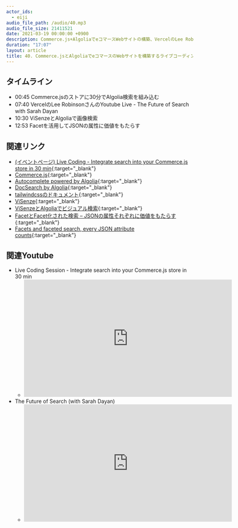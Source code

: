 ```yaml
---
actor_ids:
  - eiji
audio_file_path: /audio/40.mp3
audio_file_size: 21411521
date: 2021-03-19 00:00:00 +0900
description: Commerce.js+AlgoliaでeコマースWebサイトの構築、VercelのLee RobinsonさんのYoutube LiveにAlgoliaのSarahが出演、ViSenzeを活用した画像検索、ファセット化とJSON要素の価値について話しました
duration: "17:07"
layout: article
title: 40. Commerce.jsとAlgoliaでeコマースのWebサイトを構築するライブコーディングセッション
---
```


## タイムライン

- 00:45 Commerce.jsのストアに30分でAlgolia検索を組み込む
- 07:40 VercelのLee RobinsonさんのYoutube Live - The Future of Search with Sarah Dayan
- 10:30 ViSenzeとAlgoliaで画像検索
- 12:53 Facetを活用してJSONの属性に価値をもたらす

## 関連リンク

- [(イベントページ) Live Coding - Integrate search into your Commerce.js store in 30 min](https://www.eventbrite.com/e/live-coding-integrate-search-into-your-commercejs-store-in-30-min-tickets-142562856341#){:target="_blank"}
- [Commerce.js](https://commercejs.com/){:target="_blank"}
- [Autocomplete powered by Algolia](https://autocomplete.algolia.com/){:target="_blank"}
- [DocSearch by Algolia](https://docsearch.algolia.com/){:target="_blank"}
- [tailwindcssのドキュメント](https://tailwindcss.com/docs){:target="_blank"}
- [ViSenze](https://www.visenze.com/){:target="_blank"}
- [ViSenzeとAlgoliaでビジュアル検索](https://shinodogg.com/2021/03/15/visual-image-search/){:target="_blank"}
- [FacetとFacet化された検索 – JSONの属性それぞれに価値をもたらす](https://shinodogg.com/2021/03/18/facets-and-faceted-search-making-every-attribute-count/){:target="_blank"}
- [Facets and faceted search, every JSON attribute counts](https://www.algolia.com/blog/engineering/facets-and-faceted-search-making-every-attribute-count/){:target="_blank"}

## 関連Youtube

- Live Coding Session - Integrate search into your Commerce.js store in 30 min
  - <iframe width="560" height="315" src="https://www.youtube.com/embed/qiVs9S-Keg8" frameborder="0" allow="accelerometer; autoplay; clipboard-write; encrypted-media; gyroscope; picture-in-picture" allowfullscreen></iframe>
- The Future of Search (with Sarah Dayan)
  - <iframe width="560" height="315" src="https://www.youtube.com/embed/BDBycj8ttvs" frameborder="0" allow="accelerometer; autoplay; clipboard-write; encrypted-media; gyroscope; picture-in-picture" allowfullscreen></iframe>
